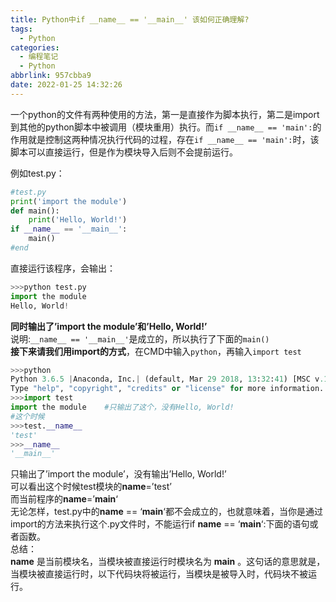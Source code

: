 ```yaml
---
title: Python中if __name__ == '__main__' 该如何正确理解?
tags:
  - Python
categories:
  - 编程笔记
  - Python
abbrlink: 957cbba9
date: 2022-01-25 14:32:26
---
```


一个python的文件有两种使用的方法，第一是直接作为脚本执行，第二是import到其他的python脚本中被调用（模块重用）执行。而`if __name__ == 'main':`的作用就是控制这两种情况执行代码的过程，存在`if __name__ == 'main':`时，该脚本可以直接运行，但是作为模块导入后则不会提前运行。<br />

<!-- more -->

例如test.py：

```python
#test.py
print('import the module')
def main():
    print('Hello, World!')
if __name__ == '__main__':
    main()
#end
```
直接运行该程序，会输出：
```python
>>>python test.py
import the module
Hello, World!
```
**同时输出了’import the module’和’Hello, World!’**<br />说明:`__name__ == '__main__'`是成立的，所以执行了下面的`main()`<br />**接下来请我们用import的方式**，在CMD中输入`python`，再输入`import test`
```python
>>>python
Python 3.6.5 |Anaconda, Inc.| (default, Mar 29 2018, 13:32:41) [MSC v.1900 64 bit (AMD64)] on win32
Type "help", "copyright", "credits" or "license" for more information.
>>>import test
import the module    #只输出了这个，没有Hello, World!
#这个时候
>>>test.__name__             
'test'
>>>__name__                     
'__main__'
```
只输出了’import the module’，没有输出’Hello, World!’<br />可以看出这个时候test模块的**name**=’test’<br />而当前程序的**name**=’**main**‘<br />无论怎样，test.py中的**name** == ‘**main**‘都不会成立的，也就意味着，当你是通过import的方法来执行这个.py文件时，不能运行if **name** == ‘**main**‘:下面的语句或者函数。<br />总结：<br />**name** 是当前模块名，当模块被直接运行时模块名为 **main** 。这句话的意思就是，当模块被直接运行时，以下代码块将被运行，当模块是被导入时，代码块不被运行。

